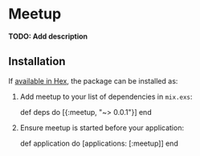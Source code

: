 # Meetup

**TODO: Add description**

## Installation

If [available in Hex](https://hex.pm/docs/publish), the package can be installed as:

  1. Add meetup to your list of dependencies in `mix.exs`:

        def deps do
          [{:meetup, "~> 0.0.1"}]
        end

  2. Ensure meetup is started before your application:

        def application do
          [applications: [:meetup]]
        end

